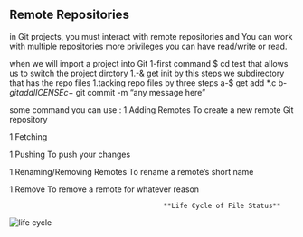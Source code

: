 ## Remote Repositories

in Git projects, you must interact with remote repositories and You can work with multiple repositories
more privileges you can have read/write or read.


when we will import a project into Git 1-first command $ cd test that allows us to switch the project dirctory
1.-& get init by this steps we subdirectory that has the repo files
1.tacking repo files by three steps a-$ get add *.c b-$git add lICENSE c-$ git commit -m “any message here”

some command you can use :
1.Adding Remotes
To create a new remote Git repository

1.Fetching

1.Pushing
To push your changes

1.Renaming/Removing Remotes
To rename a remote’s short name

1.Remove
To remove a remote for whatever reason

                                          **Life Cycle of File Status**
                                          
![life cycle](https://git-scm.com/figures/18333fig0201-tn.png)
